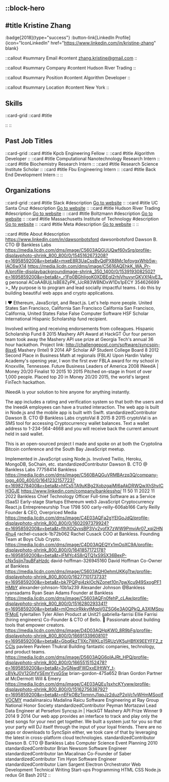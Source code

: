 ::block-hero
---
#title
Kristine Zhang
---

:badge[2018]{type="success"}
:button-link[LinkedIn Profile]{icon="IconLinkedIn" href="https://www.linkedin.com/in/kristine-zhang" blank}

::callout
#summary
Email
#content
zhang.kristine@gmail.com
::

::callout
#summary
Company
#content
Hudson River Trading
::

::callout
#summary
Position
#content
Algorithm Developer
::

::callout
#summary
Location
#content
New York
::

## Skills
::card-grid
::card
#title

::
::

## Past Job Titles
::card-grid
::card
#title
Kpcb Engineering Fellow
::
::card
#title
Algorithm Developer
::
::card
#title
Computational Nanotechnology Research Intern
::
::card
#title
Biochemistry Research Intern
::
::card
#title
Research Science Institute Scholar
::
::card
#title
Fbu Engineering Intern
::
::card
#title
Back End Development Intern
::
::

## Organizations
::card-grid
::card
#title
Slack
#description
[Go to website](slack.com)
::
::card
#title
UC Santa Cruz
#description
[Go to website](ucsc.edu)
::
::card
#title
Hudson River Trading
#description
[Go to website](hudson-trading.com)
::
::card
#title
Boltzmann
#description
[Go to website](boltzmann.io)
::
::card
#title
Massachusetts Institute of Technology
#description
[Go to website](mit.edu)
::
::card
#title
Meta
#description
[Go to website](meta.com)
::
::

::card
#title
About
#description
https://www.linkedin.com/in/dawsonbotsford dawsonbotsford Dawson B. CTO @ Bankless Labs https://media.licdn.com/dms/image/C5603AQGUUQwf60vSrg/profile-displayphoto-shrink_800_800/0/1545162673208?e=1695859200&v=beta&t=mxeE8R3UaCssBvQdPX88Mc1pfovgxWhb5w-lAC6wX14 https://media.licdn.com/dms/image/C5616AQEhkK_WA_Pr-A/profile-displaybackgroundimage-shrink_350_1400/0/1539193082502?e=1695859200&v=beta&t=_r1Fp0BGhIigoK0XDBEgl2rhjVhuvyrGKVXf4jvE3_g personal ACoAABUjLIsBE8ZyPK_IJcR83WBNDxW1Ds1pECY 354626699 >_ My purpose is to program and lead socially impactful teams. I do this by building beautiful web apps and crypto applications.

I ❤️  Ethereum, JavaScript, and React.js. Let's help more people. United States San Francisco, California San Francisco California San Francisco, California, United States False False Computer Software HSF Scholar International Hispanic Scholarship fund recipient.

Involved writing and receiving endorsements from colleagues. Hispanic Scholarship Fund 8 2015 Mashery API Award at HackGT Our four person team took away the Mashery API use prize at Georgia Tech's annual 36 hour hackathon. Project link: http://challengepost.com/software/syncspin-8jsx6 Mashery (Intel) 9 2014 AP Scholar AP Student College Board 8 2012 Second Place in Business Math at regionals (FBLA) Upon Hardin Valley Academy's opening year, I won the first ever FBLA award for my school in Knoxville, Tennessee. Future Business Leaders of America 2008 INeedA | Money 20/20 Finalist 10 2015 10 2015 Pitched on-stage in front of over 1,000 people. Placed top 20 in Money 20/20 2015, the world's largest FinTech hackathon. 

INeedA is your solution to hire anyone for anything instantly.

The app includes a rating and verification system so that both the users and the IneedA employees can have a trusted interaction. The web app is built in Node.js and the mobile app is built with Swift. standardizedContributor Dawson B. CTO @ Bankless Labs cryptoVal 8 2015 8 2015 cryptoVal is an SMS tool for accessing Cryptocurrency wallet balances. Text a wallet address to 1-234-564-4668 and you will receive back the current amount held in said wallet.

This is an open-sourced project I made and spoke on at both the Cryptolina Bitcoin conference and the South Bay JavaScript meetup.

Implemented in JavaScript using Node.js. Involved Twilio, Heroku, MongoDB, SoChain, etc. standardizedContributor Dawson B. CTO @ Bankless Labs 77758414 Bankless https://media.licdn.com/dms/image/C560BAQGuVRMBArzq3Q/company-logo_400_400/0/1641232157723?e=1698278400&v=beta&t=hfCs5TA9uKBg2XobzgajMI6aAkDRWQwXhShvICH3GJE https://www.linkedin.com/company/banklesshq/ 11 50 11 2022 11 2022 Bankless Chief Technology Officer Full-time Software as a Service (SaaS) Early-stage Startups Ethereum web3 JavaScript Cryptocurrency React.js Entrepreneurship True 1798 500 carly-reilly-606ab166 Carly Reilly Founder & CEO, Overpriced Media https://media.licdn.com/dms/image/C4E03AQFa2gYEIGoJdQ/profile-displayphoto-shrink_800_800/0/1602097379924?e=1695859200&v=beta&t=fIhXOQvxsBP3Vv2yofX7zWW9PmviAr07_xqi2HN4hu4 rachel-cusack-1b72b062 Rachel Cusack COO at Bankless. Founding Team at Boys Club Crypto. https://media.licdn.com/dms/image/C4D03AQEQYx1mOqXC9A/profile-displayphoto-shrink_800_800/0/1641857172178?e=1695859200&v=beta&t=lFMYc4S8rQTQ1xS9SX36BexP-cNx5sjjn7quBFaHzdc david-hoffman-326945160 David Hoffman Co-Owner at Bankless https://media.licdn.com/dms/image/C5603AQH0ehmUKKgTtw/profile-displayphoto-shrink_800_800/0/1627710173733?e=1695859200&v=beta&t=bk7PQPgi4zklOcNZonet10n7gwXcu949SxogPF1HMbY alexander-johnson-10b1a239 Alexander Johnson @Bankless ryansadams Ryan Sean Adams Founder at Bankless https://media.licdn.com/dms/image/C5603AQFn0fehP_cLAw/profile-displayphoto-shrink_800_800/0/1516280293341?e=1695859200&v=beta&t=mlOmcjrRkkvtMgpV0ZSG6e3A0QPkQ_A3XIMSpufFMoE tylertallen Tyler Allen Product at Unit21 gabriella-farrisi Ellie Farrisi (hiring engineers) Co-Founder & CTO of Bello. 🍄 Passionate about building tools that empower creators. https://media.licdn.com/dms/image/D4D03AQHpKW0_8R9bFg/profile-displayphoto-shrink_800_800/0/1669133960810?e=1695859200&v=beta&t=Gbq6kzT1lXc7WKLp15RUzVK5uHBfIX9EEYFF2_zCCls pavleen Pavleen Thukral Building fantastic companies, technology, and product teams. https://media.licdn.com/dms/image/D5603AQG6oIAJRt_HPQ/profile-displayphoto-shrink_800_800/0/1665515152478?e=1695859200&v=beta&t=3yGNwdFWDxxElHtWY_t-cBVkJ0V12GhfVSEmrYvsGSw brian-gordon-475a652 Brian Gordon Partner at McDermott Will & Emery https://media.licdn.com/dms/image/C4E03AQEu1sxhcKYyww/profile-displayphoto-shrink_800_800/0/1516275638792?e=1695859200&v=beta&t=nEFkOBzTpmnnJ1qpJz2duzP2qVc1vWHmMSoolfVOCMY madalinaraicu Madalina Raicu Software Engineering at Ray Group National Honor Society standardizedContributor Peyman Mortazavi Lead Data Engineer at Persefoni Syncsp.in | HackGT Mashery API Prize Winner 9 2014 9 2014 Our web app provides an interface to track and play only the best songs for your next get together. We built a system just for you so that your party will DJ itself through the input of your loyal friends. There are no apps or downloads to SyncSpin either, we took care of that by leveraging the latest in cross-platform cloud technologies. standardizedContributor Dawson B. CTO @ Bankless Labs Computer Science Event Planning 2010 standardizedContributor Brian Newsom Software Engineer standardizedContributor Ian Macalinao Co-Founder of Saber standardizedContributor Tim Hyon Software Engineer standardizedContributor Liam Sargent Electron Orchestrator Web Development Technical Writing Start-ups Programming HTML CSS Node.js redux Git Bash 2012
::
